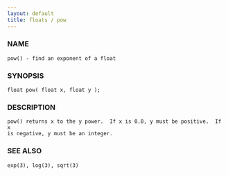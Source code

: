 ```yaml
---
layout: default
title: floats / pow
---
```


### NAME

    pow() - find an exponent of a float

### SYNOPSIS

    float pow( float x, float y );

### DESCRIPTION

    pow() returns x to the y power.  If x is 0.0, y must be positive.  If x
    is negative, y must be an integer.

### SEE ALSO

    exp(3), log(3), sqrt(3)

